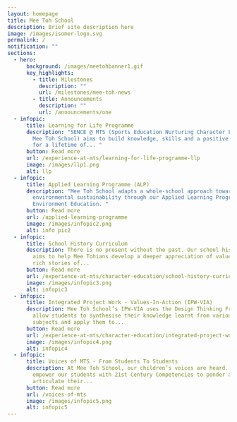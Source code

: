 ```yaml
---
layout: homepage
title: Mee Toh School
description: Brief site description here
image: /images/isomer-logo.svg
permalink: /
notification: ""
sections:
  - hero:
      background: /images/meetohbanner1.gif
      key_highlights:
        - title: Milestones
          description: ""
          url: /milestones/mee-toh-news
        - title: Announcements
          description: ""
          url: /announcements/one
  - infopic:
      title: Learning for Life Programme
      description: "SENCE @ MTS (Sports Education Nurturing Character Excellence at
        Mee Toh School) aims to build knowledge, skills and a positive attitude
        for a lifetime of... "
      button: Read more
      url: /experience-at-mts/learning-for-life-programme-llp
      image: /images/llp1.png
      alt: llp
  - infopic:
      title: Applied Learning Programme (ALP)
      description: "Mee Toh School adapts a whole-school approach towards
        environmental sustainability through our Applied Learning Programme in
        Environment Education. "
      button: Read more
      url: /applied-learning-programme
      image: /images/infopic2.png
      alt: info pic2
  - infopic:
      title: School History Curriculum
      description: There is no present without the past. Our school history curriculum
        aims to help Mee Tohians develop a deeper appreciation of values through
        rich stories of...
      button: Read more
      url: /experience-at-mts/character-education/school-history-curriculum
      image: /images/infopic3.png
      alt: infopic3
  - infopic:
      title: Integrated Project Work - Values-In-Action (IPW-VIA)
      description: Mee Toh School’s IPW-VIA uses the Design Thinking Framework to
        allow students to synthesise their knowledge learnt from various
        subjects and apply them to...
      button: Read more
      url: /experience-at-mts/character-education/integrated-project-work-and-values-in-action
      image: /images/infopic4.png
      alt: infopic4
  - infopic:
      title: Voices of MTS - From Students To Students
      description: At Mee Toh School, our children’s voices are heard. Not only do we
        empower our students with 21st Century Competencies to ponder and
        articulate their...
      button: Read more
      url: /voices-of-mts
      image: /images/infopic5.png
      alt: infopic5
---
```

